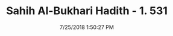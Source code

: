 ---
title        : "Sahih Al-Bukhari Hadith - 1. 531"
date         : 7/25/2018 1:50:27 PM
draft        : false
type         : "hadith"
layout       : "hadith"
BookCode     : "SHB"
VolumeNumber : "1"
HadithNumber : "531"
categories  :  ["Prayer Times-Offering only one Rak'a of 'Asr prayer"]
tags  :  ["Abu Huraira"]
---